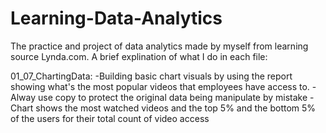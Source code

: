 # Learning-Data-Analytics
The practice and project of data analytics made by myself from learning source Lynda.com.
A brief explination of what I do in each file:

01_07_ChartingData: 
-Building basic chart visuals by using the report showing what's the most popular videos that employees have access to.
-Alway use copy to protect the original data being manipulate by mistake
-Chart shows the most watched videos and the top 5% and the bottom 5% of the users for their total count of video access


